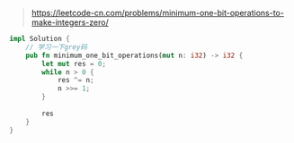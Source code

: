 > https://leetcode-cn.com/problems/minimum-one-bit-operations-to-make-integers-zero/

``` rust
impl Solution {
    // 学习一下grey码
    pub fn minimum_one_bit_operations(mut n: i32) -> i32 {
        let mut res = 0;
        while n > 0 {
            res ^= n;
            n >>= 1;
        }
        
        res
    }
}
```